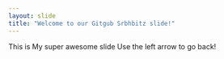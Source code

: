 ```yaml
---
layout: slide
title: "Welcome to our Gitgub Srbhbitz slide!"
---
```

This is My super awesome slide
Use the left arrow to go back!
